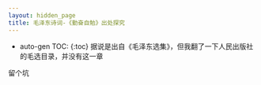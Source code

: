 ```yaml
---
layout: hidden_page
title: 毛泽东诗词-《勤奋自勉》出处探究
---
```


* auto-gen TOC:
{:toc}
据说是出自《毛泽东选集》，但我翻了一下人民出版社的毛选目录，并没有这一章

留个坑

